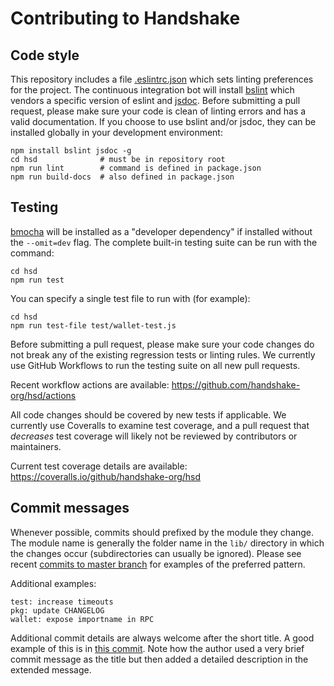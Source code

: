 # Contributing to Handshake

## Code style

This repository includes a file [.eslintrc.json](.eslintrc.json) which sets
linting preferences for the project. The continuous integration bot will
install [bslint](https://www.npmjs.com/package/bslint) which vendors a specific
version of eslint and [jsdoc](https://www.npmjs.com/package/jsdoc). Before
submitting a pull request, please make sure your code is clean of linting errors
and has a valid documentation. If you choose to use bslint and/or jsdoc, they can
be installed globally in your development environment:

```
npm install bslint jsdoc -g
cd hsd              # must be in repository root
npm run lint        # command is defined in package.json
npm run build-docs  # also defined in package.json
```

## Testing

[bmocha](https://www.npmjs.com/package/bmocha) will be installed as a
"developer dependency" if installed without the `--omit=dev` flag. The
complete built-in testing suite can be run with the command:

```
cd hsd
npm run test
```

You can specify a single test file to run with (for example):

```
cd hsd
npm run test-file test/wallet-test.js
```

Before submitting a pull request, please make sure your code changes do not
break any of the existing regression tests or linting rules. We currently use
GitHub Workflows to run the testing suite on all new pull requests.

Recent workflow actions are available:
https://github.com/handshake-org/hsd/actions

All code changes should be covered by new tests if applicable. We currently use
Coveralls to examine test coverage, and a pull request that _decreases_ test
coverage will likely not be reviewed by contributors or maintainers.

Current test coverage details are available:
https://coveralls.io/github/handshake-org/hsd

## Commit messages

Whenever possible, commits should prefixed by the module they change. The module
name is generally the folder name in the `lib/` directory in which the changes
occur (subdirectories can usually be ignored). Please see recent
[commits to master branch](https://github.com/handshake-org/hsd/commits/master)
for examples of the preferred pattern.

Additional examples:

```
test: increase timeouts
pkg: update CHANGELOG
wallet: expose importname in RPC
```

Additional commit details are always welcome after the short title. A good
example of this is in
[this commit](https://github.com/handshake-org/hsd/commit/c385fc59d488f5cd592a1d23554fe1c018bf26da).
Note how the author used a very brief commit message as the title but then added
a detailed description in the extended message.
